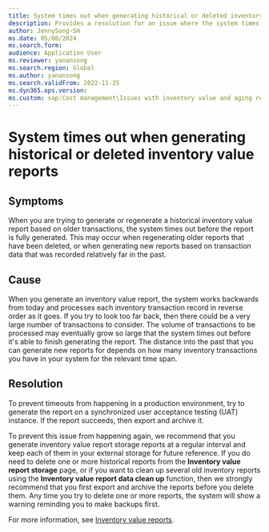 ```yaml
---
title: System times out when generating historical or deleted inventory value reports
description: Provides a resolution for an issue where the system times out when generating or regenerating a historical inventory value report based on older transactions.
author: JennySong-SH
ms.date: 05/08/2024
ms.search.form: 
audience: Application User
ms.reviewer: yanansong
ms.search.region: Global
ms.author: yanansong
ms.search.validFrom: 2022-11-25
ms.dyn365.ops.version: 
ms.custom: sap:Cost management\Issues with inventory value and aging report
---
```

# System times out when generating historical or deleted inventory value reports

## Symptoms

When you are trying to generate or regenerate a historical inventory value report based on older transactions, the system times out before the report is fully generated. This may occur when regenerating older reports that have been deleted, or when generating new reports based on transaction data that was recorded relatively far in the past.

## Cause

When you generate an inventory value report, the system works backwards from today and processes each inventory transaction record in reverse order as it goes. If you try to look too far back, then there could be a very large number of transactions to consider. The volume of transactions to be processed may eventually grow so large that the system times out before it's able to finish generating the report. The distance into the past that you can generate new reports for depends on how many inventory transactions you have in your system for the relevant time span.

## Resolution

To prevent timeouts from happening in a production environment, try to generate the report on a synchronized user acceptance testing (UAT) instance. If the report succeeds, then export and archive it.

To prevent this issue from happening again, we recommend that you generate inventory value report storage reports at a regular interval and keep each of them in your external storage for future reference. If you do need to delete one or more historical reports from the **Inventory value report storage** page, or if you want to clean up several old inventory reports using the **Inventory value report data clean up** function, then we strongly recommend that you first export and archive the reports before you delete them. Any time you try to delete one or more reports, the system will show a warning reminding you to make backups first.

For more information, see [Inventory value reports](/dynamics365/supply-chain/cost-management/inventory-value-report-storage).
